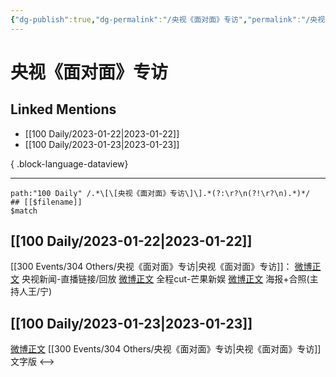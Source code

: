 ```yaml
---
{"dg-publish":true,"dg-permalink":"/央视《面对面》专访","permalink":"/央视《面对面》专访/","created":"2023-01-30T11:00:58.000+08:00","updated":"2023-04-10T17:02:54.000+08:00"}
---
```


# 央视《面对面》专访

## Linked Mentions
- [[100 Daily/2023-01-22\|2023-01-22]]
- [[100 Daily/2023-01-23\|2023-01-23]]

{ .block-language-dataview}

---

```expander
path:"100 Daily" /.*\[\[央视《面对面》专访\]\].*(?:\r?\n(?!\r?\n).*)*/
## [[$filename]]
$match
```
## [[100 Daily/2023-01-22\|2023-01-22]]
[[300 Events/304 Others/央视《面对面》专访\|央视《面对面》专访]]：
[微博正文](https://m.weibo.cn/2656274875/4860824168956187) 央视新闻-直播链接/回放
[微博正文](https://m.weibo.cn/1591169702/4860831152478090) 全程cut-芒果新娱
[微博正文](https://m.weibo.cn/1217393855/4860820083967985) 海报+合照(主持人王/宁)
## [[100 Daily/2023-01-23\|2023-01-23]]
[微博正文](https://m.weibo.cn/1314608344/4860978724080344) [[300 Events/304 Others/央视《面对面》专访\|央视《面对面》专访]]文字版
<-->